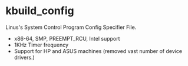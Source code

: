 # kbuild_config

Linus's System Control Program Config Specifier File.

  - x86-64, SMP, PREEMPT_RCU, Intel support
  - 1KHz Timer frequency
  - Support for HP and ASUS machines (removed vast number of device drivers.)
